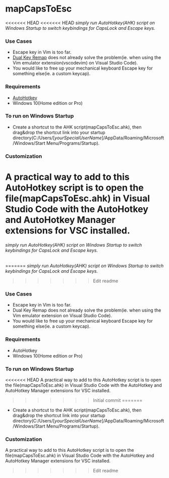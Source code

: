 # mapCapsToEsc

<<<<<<< HEAD
<<<<<<< HEAD
_simply run AutoHotkey(AHK) script on Windows Startup to switch keybindings for CapsLock and Escape keys._

### Use Cases

- Escape key in Vim is too far.
- [Dual Key Remap](https://github.com/ililim/dual-key-remap) does not already solve the problem(ie. when using the Vim emulator extension(vscodevim) on Visual Studio Code).
- You would like to free up your mechanical keyboard Escape key for something else(ie. a custom keycap).

### Requirements

- [AutoHotkey](https://github.com/Lexikos/AutoHotkey_L)
- Windows 10(Home edition or Pro)

### To run on Windows Startup

- Create a shortcut to the AHK script(mapCapsToEsc.ahk), then drag&drop the shortcut link into your startup directory(C:/Users/[*yourSpecialUserName*]/AppData/Roaming/Microsoft/Windows/Start Menu/Programs/Startup).

### Customization

A practical way to add to this AutoHotkey script is to open the file(mapCapsToEsc.ahk) in Visual Studio Code with the AutoHotkey and AutoHotkey Manager extensions for VSC installed.
=======
###### simply run AutoHotkey(AHK) script on Windows Startup to switch keybindings for CapsLock and Escape keys.
=======
_simply run AutoHotkey(AHK) script on Windows Startup to switch keybindings for CapsLock and Escape keys._
>>>>>>> Edit readme

### Use Cases

- Escape key in Vim is too far.
- Dual Key Remap does not already solve the problem(ie. when using the Vim emulator extension on Visual Studio Code).
- You would like to free up your mechanical keyboard Escape key for something else(ie. a custom keycap).

### Requirements

- AutoHotkey
- Windows 10(Home edition or Pro)

### To run on Windows Startup

<<<<<<< HEAD
A practical way to add to this AutoHotkey script is to open the file(mapCapsToEsc.ahk) in Visual Studio Code with the AutoHotkey and AutoHotkey Manager extensions for VSC installed.
>>>>>>> Initial commit
=======
- Create a shortcut to the AHK script(mapCapsToEsc.ahk), then drag&drop the shortcut link into your startup directory(C:/Users/[*yourSpecialUserName*]/AppData/Roaming/Microsoft/Windows/Start Menu/Programs/Startup).

### Customization

A practical way to add to this AutoHotkey script is to open the file(mapCapsToEsc.ahk) in Visual Studio Code with the AutoHotkey and AutoHotkey Manager extensions for VSC installed.
>>>>>>> Edit readme

